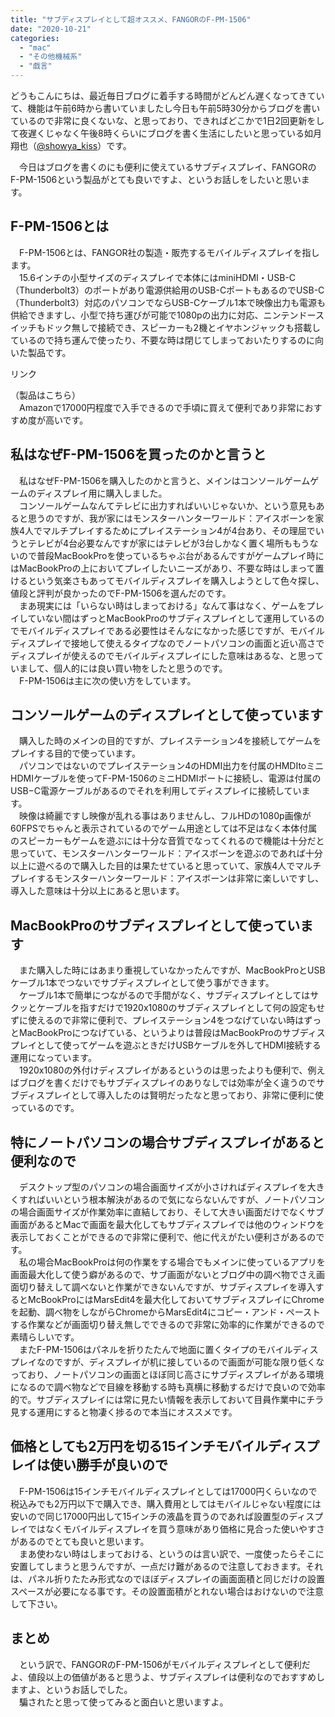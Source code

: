 ```yaml
---
title: "サブディスプレイとして超オススメ、FANGORのF-PM-1506"
date: "2020-10-21"
categories: 
  - "mac"
  - "その他機械系"
  - "戯言"
---
```


どうもこんにちは、最近毎日ブログに着手する時間がどんどん遅くなってきていて、機能は午前6時から書いていましたし今日も午前5時30分からブログを書いているので非常に良くないな、と思っており、できればどこかで1日2回更新をして夜遅くじゃなく午後8時くらいにブログを書く生活にしたいと思っている如月翔也（[@showya\_kiss](http://twitter.com/showya_kiss)）です。  
  
　今日はブログを書くのにも便利に使えているサブディスプレイ、FANGORのF-PM-1506という製品がとても良いですよ、というお話しをしたいと思います。  

## F-PM-1506とは

　F-PM-1506とは、FANGOR社の製造・販売するモバイルディスプレイを指します。  
　15.6インチの小型サイズのディスプレイで本体にはminiHDMI・USB-C（Thunderbolt3）のポートがあり電源供給用のUSB-CポートもあるのでUSB-C（Thunderbolt3）対応のパソコンでならUSB-Cケーブル1本で映像出力も電源も供給できますし、小型で持ち運びが可能で1080pの出力に対応、ニンテンドースイッチもドック無しで接続でき、スピーカーも2機とイヤホンジャックも搭載しているので持ち運んで使ったり、不要な時は閉じてしまっておいたりするのに向いた製品です。  
<script type="text/javascript">(function(b,c,f,g,a,d,e){b.MoshimoAffiliateObject=a;b[a]=b[a]||function(){arguments.currentScript=c.currentScript||c.scripts[c.scripts.length-2];(b[a].q=b[a].q||[]).push(arguments)};c.getElementById(a)||(d=c.createElement(f),d.src=g,d.id=a,e=c.getElementsByTagName("body")[0],e.appendChild(d))})(window,document,"script","//dn.msmstatic.com/site/cardlink/bundle.js","msmaflink");msmaflink({"n":"FANGOR モバイルモニター 15.6インチ モバイルディスプレイ 1920*1080FHD 内蔵スピーカー スタンド付き ポータブルモニター PS4\/PS5\/switch\/Xbox\/Tv Stick\/Laptop\/スマホ\/パソコン HDMI\/USB TYPE-C 日本語取扱説明書【三年保証】","b":"FANGOR","t":"F-PM-1506","d":"https:\/\/m.media-amazon.com","c_p":"\/images\/I","p":["\/51ejGdajwPL.jpg","\/510+-egwSSL.jpg","\/51x+qQyh7+L.jpg","\/51Qtgp+MsKL.jpg","\/51jP7VsUSfL.jpg","\/51V-LpHHrpL.jpg","\/51rQd+5yM6L.jpg"],"u":{"u":"https:\/\/www.amazon.co.jp\/dp\/B087Q56DJQ","t":"amazon","r_v":""},"aid":{"amazon":"2093955","rakuten":"2093954","yahoo":"2099557"},"eid":"dvzlx","s":"s"});</script>

リンク

（製品はこちら）  
　Amazonで17000円程度で入手できるので手頃に買えて便利であり非常におすすめ度が高いです。  

## 私はなぜF-PM-1506を買ったのかと言うと

　私はなぜF-PM-1506を購入したのかと言うと、メインはコンソールゲームゲームのディスプレイ用に購入しました。  
　コンソールゲームなんてテレビに出力すればいいじゃないか、という意見もあると思うのですが、我が家にはモンスターハンターワールド：アイスボーンを家族4人でマルチプレイするためにプレイステーション4が4台あり、その理屈でいうとテレビが4台必要なんですが家にはテレビが3台しかなく置く場所ももうないので普段MacBookProを使っているちゃぶ台があるんですがゲームプレイ時にはMacBookProの上においてプレイしたいニーズがあり、不要な時はしまって置けるという気楽さもあってモバイルディスプレイを購入しようとして色々探し、値段と評判が良かったのでF-PM-1506を選んだのです。  
　まあ現実には「いらない時はしまっておける」なんて事はなく、ゲームをプレイしていない間はずっとMacBookProのサブディスプレイとして運用しているのでモバイルディスプレイである必要性はそんなになかった感じですが、モバイルディスプレイで接地して使えるタイプなのでノートパソコンの画面と近い高さでディスプレイが使えるのでモバイルディスプレイにした意味はあるな、と思っていまして、個人的には良い買い物をしたと思うのです。  
　F-PM-1506は主に次の使い方をしています。  

## コンソールゲームのディスプレイとして使っています

　購入した時のメインの目的ですが、プレイステーション4を接続してゲームをプレイする目的で使っています。  
　パソコンではないのでプレイステーション4のHDMI出力を付属のHMDItoミニHDMIケーブルを使ってF-PM-1506のミニHDMIポートに接続し、電源は付属のUSB−C電源ケーブルがあるのでそれを利用してディスプレイに接続しています。  
　映像は綺麗ですし映像が乱れる事はありませんし、フルHDの1080p画像が60FPSでちゃんと表示されているのでゲーム用途としては不足はなく本体付属のスピーカーもゲームを遊ぶには十分な音質でなってくれるので機能は十分だと思っていて、モンスターハンターワールド：アイスボーンを遊ぶのであれば十分以上に遊べるので購入した目的は果たせていると思っていて、家族4人でマルチプレイするモンスターハンターワールド：アイスボーンは非常に楽しいですし、導入した意味は十分以上にあると思います。  

## MacBookProのサブディスプレイとして使っています

　また購入した時にはあまり重視していなかったんですが、MacBookProとUSBケーブル1本でつないでサブディスプレイとして使う事ができます。  
　ケーブル1本で簡単につながるので手間がなく、サブディスプレイとしてはサクッとケーブルを指すだけで1920x1080のサブディスプレイとして何の設定もせずに使えるので非常に便利で、プレイステーション4をつなげていない時はずっとMacBookProにつなげている、というよりは普段はMacBookProのサブディスプレイとして使ってゲームを遊ぶときだけUSBケーブルを外してHDMI接続する運用になっています。  
　1920x1080の外付けディスプレイがあるというのは思ったよりも便利で、例えばブログを書くだけでもサブディスプレイのありなしでは効率が全く違うのでサブディスプレイとして導入したのは賢明だったなと思っており、非常に便利に使っているのです。  

## 特にノートパソコンの場合サブディスプレイがあると便利なので

　デスクトップ型のパソコンの場合画面サイズが小さければディスプレイを大きくすればいいという根本解決があるので気にならないんですが、ノートパソコンの場合画面サイズが作業効率に直結しており、そして大きい画面だけでなくサブ画面があるとMacで画面を最大化してもサブディスプレイでは他のウィンドウを表示しておくことができるので非常に便利で、他に代えがたい便利さがあるのです。  
　私の場合MacBookProは何の作業をする場合でもメインに使っているアプリを画面最大化して使う癖があるので、サブ画面がないとブログ中の調べ物でさえ画面切り替えして調べないと作業ができないんですが、サブディスプレイを導入するとMcBookProにはMarsEdit4を最大化しておいてサブディスプレイにChromeを起動、調べ物をしながらChromeからMarsEdit4にコピー・アンド・ペーストする作業などが画面切り替え無しでできるので非常に効率的に作業ができるので素晴らしいです。  
　またF-PM-1506はパネルを折りたたんで地面に置くタイプのモバイルディスプレイなのですが、ディスプレイが机に接しているので画面が可能な限り低くなっており、ノートパソコンの画面とほぼ同じ高さにサブディスプレイがある環境になるので調べ物などで目線を移動する時も真横に移動するだけで良いので効率的で。サブディスプレイには常に見たい情報を表示しておいて目員作業中にチラ見する運用にすると物凄く捗るので本当にオススメです。  

## 価格としても2万円を切る15インチモバイルディスプレイは使い勝手が良いので

　F-PM-1506は15インチモバイルディスプレイとしては17000円くらいなので税込みでも2万円以下で購入でき、購入費用としてはモバイルじゃない程度には安いので同じ17000円出して15インチの液晶を買うのであれば設置型のディスプレイではなくモバイルディスプレイを買う意味があり価格に見合った使いやすさがあるのでとても良いと思います。  
　まあ使わない時はしまっておける、というのは言い訳で、一度使ったらそこに安置してしまうと思うんですが、一点だけ難があるので注意しておきます。それは、パネル折りたたみ形式なのでほぼディスプレイの画面面積と同じだけの設置スペースが必要になる事です。その設置面積がとれない場合はおけないので注意して下さい。  

## まとめ

　という訳で、FANGORのF-PM-1506がモバイルディスプレイとして便利だよ、値段以上の価値があると思うよ、サブディスプレイは便利なのでおすすめしますよ、というお話しでした。  
　騙されたと思って使ってみると面白いと思いますよ。
